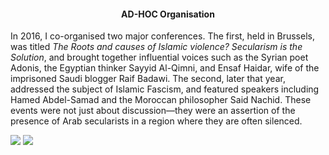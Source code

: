 <center><h4>AD-HOC Organisation</h4></center>

In 2016, I co-organised two major conferences. The first, held in Brussels, was titled _The Roots and causes of Islamic violence? Secularism is the Solution_, and brought together influential voices such as the Syrian poet Adonis, the Egyptian thinker Sayyid Al-Qimni, and Ensaf Haidar, wife of the imprisoned Saudi blogger Raif Badawi. The second, later that year, addressed the subject of Islamic Fascism, and featured speakers including Hamed Abdel-Samad and the Moroccan philosopher Said Nachid. These events were not just about discussion—they were an assertion of the presence of Arab secularists in a region where they are often silenced.

![](76.jpeg)
![](77.jpeg)
